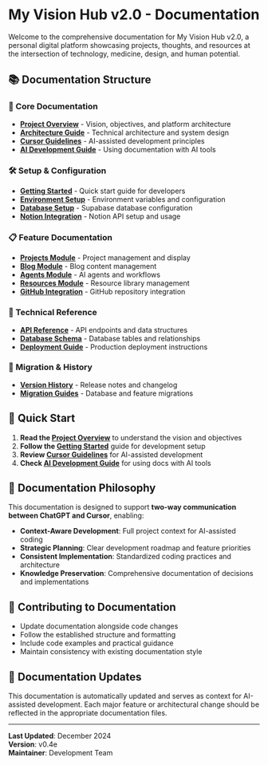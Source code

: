 # My Vision Hub v2.0 - Documentation

Welcome to the comprehensive documentation for My Vision Hub v2.0, a personal digital platform showcasing projects, thoughts, and resources at the intersection of technology, medicine, design, and human potential.

## 📚 Documentation Structure

### 🎯 Core Documentation
- **[Project Overview](./core/overview.md)** - Vision, objectives, and platform architecture
- **[Architecture Guide](./core/architecture.md)** - Technical architecture and system design
- **[Cursor Guidelines](./core/cursor-guidelines.md)** - AI-assisted development principles
- **[AI Development Guide](./core/ai-development-guide.md)** - Using documentation with AI tools

### 🛠️ Setup & Configuration
- **[Getting Started](./setup/getting-started.md)** - Quick start guide for developers
- **[Environment Setup](./setup/environment-setup.md)** - Environment variables and configuration
- **[Database Setup](./setup/database-setup.md)** - Supabase database configuration
- **[Notion Integration](./setup/notion-integration.md)** - Notion API setup and usage

### 📋 Feature Documentation
- **[Projects Module](./features/projects.md)** - Project management and display
- **[Blog Module](./features/blog.md)** - Blog content management
- **[Agents Module](./features/agents.md)** - AI agents and workflows
- **[Resources Module](./features/resources.md)** - Resource library management
- **[GitHub Integration](./features/github-integration.md)** - GitHub repository integration

### 🔧 Technical Reference
- **[API Reference](./technical/api-reference.md)** - API endpoints and data structures
- **[Database Schema](./technical/database-schema.md)** - Database tables and relationships
- **[Deployment Guide](./technical/deployment.md)** - Production deployment instructions

### 📖 Migration & History
- **[Version History](./history/version-history.md)** - Release notes and changelog
- **[Migration Guides](./migrations/)** - Database and feature migrations

## 🚀 Quick Start

1. **Read the [Project Overview](./core/overview.md)** to understand the vision and objectives
2. **Follow the [Getting Started](./setup/getting-started.md)** guide for development setup
3. **Review [Cursor Guidelines](./core/cursor-guidelines.md)** for AI-assisted development
4. **Check [AI Development Guide](./core/ai-development-guide.md)** for using docs with AI tools

## 🎯 Documentation Philosophy

This documentation is designed to support **two-way communication between ChatGPT and Cursor**, enabling:

- **Context-Aware Development**: Full project context for AI-assisted coding
- **Strategic Planning**: Clear development roadmap and feature priorities
- **Consistent Implementation**: Standardized coding practices and architecture
- **Knowledge Preservation**: Comprehensive documentation of decisions and implementations

## 📝 Contributing to Documentation

- Update documentation alongside code changes
- Follow the established structure and formatting
- Include code examples and practical guidance
- Maintain consistency with existing documentation style

## 🔄 Documentation Updates

This documentation is automatically updated and serves as context for AI-assisted development. Each major feature or architectural change should be reflected in the appropriate documentation files.

---

**Last Updated**: December 2024  
**Version**: v0.4e  
**Maintainer**: Development Team 